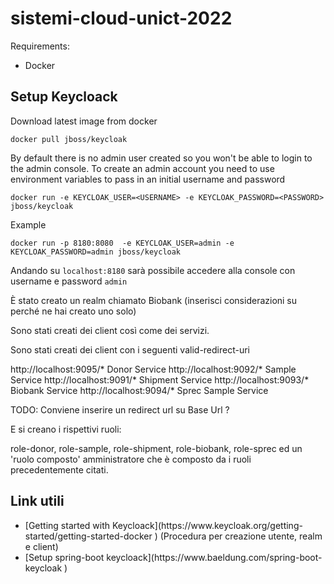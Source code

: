 # sistemi-cloud-unict-2022


Requirements:

<ul>
    <li>Docker</li>
</ul>

## Setup Keycloack

Download latest image from docker

`docker pull jboss/keycloak`

By default there is no admin user created so you won't be able to login to the admin console. To create an admin account you need to use environment variables to pass in an initial username and password

`docker run -e KEYCLOAK_USER=<USERNAME> -e KEYCLOAK_PASSWORD=<PASSWORD> jboss/keycloak`

Example

`docker run -p 8180:8080  -e KEYCLOAK_USER=admin -e KEYCLOAK_PASSWORD=admin jboss/keycloak`

Andando su `localhost:8180` sarà possibile accedere alla console con username e password `admin`

È stato creato un realm chiamato Biobank (inserisci considerazioni su perché ne hai creato uno solo)

Sono stati creati dei client così come dei servizi.

Sono stati creati dei client con i seguenti valid-redirect-uri

http://localhost:9095/*     Donor Service
http://localhost:9092/*     Sample Service
http://localhost:9091/*     Shipment Service
http://localhost:9093/*     Biobank Service
http://localhost:9094/*     Sprec Sample Service

TODO: Conviene inserire un redirect url su Base Url ? 

E si creano i rispettivi ruoli:

role-donor, role-sample, role-shipment, role-biobank, role-sprec ed un 'ruolo composto' amministratore che è composto da i ruoli precedentemente citati.


## Link utili

<ul>
    <li>[Getting started with Keycloack](https://www.keycloak.org/getting-started/getting-started-docker
) (Procedura per creazione utente, realm e client)</li>
    <li>[Setup spring-boot keycloack](https://www.baeldung.com/spring-boot-keycloak )</li>
</ul>

